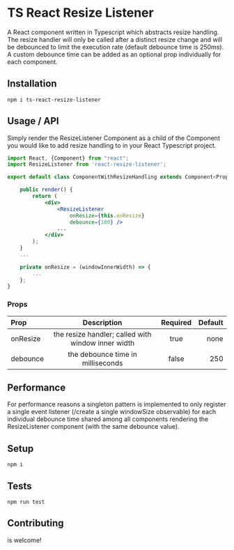# TS React Resize Listener

A React component written in Typescript which abstracts resize handling. The resize handler will only be called after a distinct resize change and will be debounced to limit the execution rate (default debounce time is 250ms). A custom debounce time can be added as an optional prop individually for each component.

## Installation

`npm i ts-react-resize-listener`

## Usage / API

Simply render the ResizeListener Component as a child of the Component you would like to add resize handling to in your React Typescript project.

```jsx
import React, {Component} from "react";
import ResizeListener from 'react-resize-listener';

export default class ComponentWithResizeHandling extends Component<Props> {

	public render() {
		return (
			<div>
			    <ResizeListener
				    onResize={this.onResize}
				    debounce={100} />
				...
			</div>
		);
	}
	...

	private onResize = (windowInnerWidth) => {
		...
	};
}
```

### Props


| Prop | Description | Required | Default |
| :---         |     :---:      |     :---:      |         ---: |
| onResize | the resize handler; called with window inner width | true    | none
| debounce | the debounce time in milliseconds | false  | 250

## Performance

For performance reasons a singleton pattern is implemented to only register a single event listener (/create a single windowSize observable) for each individual debounce time shared among all components rendering
the ResizeListener component (with the same debounce value).

## Setup

`npm i`

## Tests

`npm run test`

## Contributing

is welcome!
